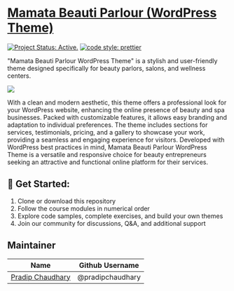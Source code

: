 # [Mamata Beauti Parlour (WordPress Theme)](https://github.com/pradipchaudhary/mamata)

[![Project Status: Active.](https://www.repostatus.org/badges/latest/active.svg)](https://www.repostatus.org/#active) [![code style: prettier](https://img.shields.io/badge/code_style-prettier-ff69b4.svg?style=flat-square)](https://github.com/prettier/prettier)

"Mamata Beauti Parlour WordPress Theme" is a stylish and user-friendly theme designed specifically for beauty parlors, salons, and wellness centers.

![](screenshort.png)

With a clean and modern aesthetic, this theme offers a professional look for your WordPress website, enhancing the online presence of beauty and spa businesses. Packed with customizable features, it allows easy branding and adaptation to individual preferences. The theme includes sections for services, testimonials, pricing, and a gallery to showcase your work, providing a seamless and engaging experience for visitors. Developed with WordPress best practices in mind, Mamata Beauti Parlour WordPress Theme is a versatile and responsive choice for beauty entrepreneurs seeking an attractive and functional online platform for their services.

## 🚀 Get Started:

1. Clone or download this repository
2. Follow the course modules in numerical order
3. Explore code samples, complete exercises, and build your own themes
4. Join our community for discussions, Q&A, and additional support

## Maintainer

| Name                                                   | Github Username  |
| ------------------------------------------------------ | ---------------- |
| [Pradip Chaudhary](mailto:chudharypradip678@gmail.com) | @pradipchaudhary |
